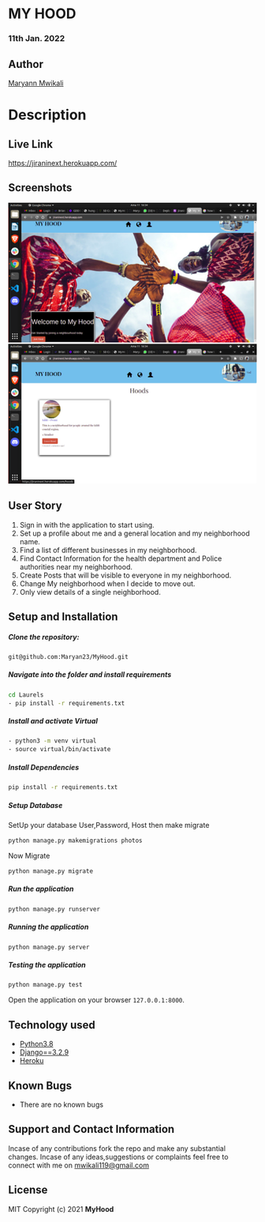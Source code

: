 # MY HOOD
### 11th Jan. 2022
## Author 
[Maryann Mwikali](https://github.com/Maryan23)
# Description 

##  Live Link
https://jiraninext.herokuapp.com/

## Screenshots
<img src="static/images/Screenshot from 2022-01-11 16-34-21.png">
<img src="static/images/Screenshot from 2022-01-11 16-34-40.png">

## User Story 
1. Sign in with the application to start using.
2. Set up a profile about me and a general location and my neighborhood name.
3. Find a list of different businesses in my neighborhood.
4. Find Contact Information for the health department and Police authorities near my neighborhood.
5. Create Posts that will be visible to everyone in my neighborhood.
6. Change My neighborhood when I decide to move out.
7. Only view details of a single neighborhood.


## Setup and Installation 

##### Clone the repository: 
 ```bash
git@github.com:Maryan23/MyHood.git
```
##### Navigate into the folder and install requirements 
 ```bash
cd Laurels
 - pip install -r requirements.txt
```
##### Install and activate Virtual 
 ```bash
- python3 -m venv virtual
- source virtual/bin/activate
```
##### Install Dependencies 
 ```bash
 pip install -r requirements.txt
```
##### Setup Database 
  SetUp your database User,Password, Host then make migrate
 ```bash
python manage.py makemigrations photos
 ```
 Now Migrate
 ```bash
 python manage.py migrate
```
##### Run the application 
 ```bash
 python manage.py runserver
```
##### Running the application 
 ```bash
 python manage.py server
```
##### Testing the application 
 ```bash
 python manage.py test
```
Open the application on your browser `127.0.0.1:8000`.
## Technology used 
* [Python3.8](https://www.python.org/)
* [Django==3.2.9](https://docs.djangoproject.com/en/2.2/)
* [Heroku](https://heroku.com)
## Known Bugs 
* There are no known bugs
## Support and Contact Information
Incase of any contributions fork the repo and make any substantial changes.
Incase of any ideas,suggestions or complaints feel free to connect with me on mwikali119@gmail.com 

## License
MIT
Copyright (c) 2021 **MyHood**